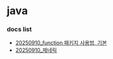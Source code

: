 # java

### docs list
- [20250910_function 패키지 사용법, 기본](post/20250910_function.md)
- [20250910_제네릭](post/20250910_Generic.md)